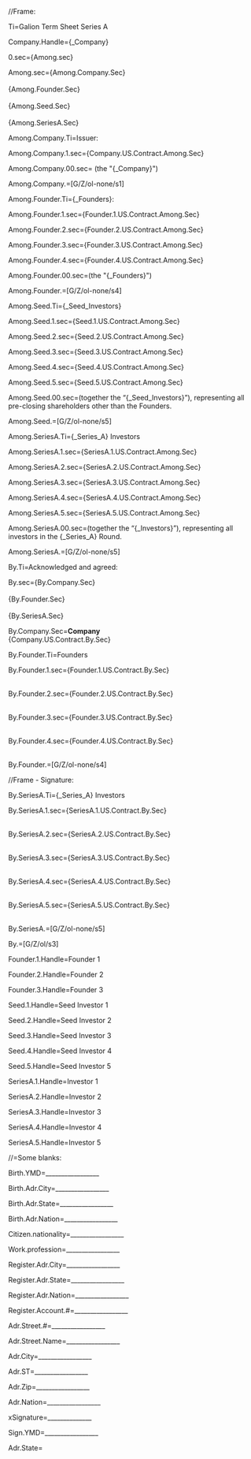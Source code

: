 //Frame:

Ti=Galion Term Sheet Series A

Company.Handle={_Company}

0.sec={Among.sec}

Among.sec={Among.Company.Sec}<br><br>{Among.Founder.Sec}<br><br>{Among.Seed.Sec}<br><br>{Among.SeriesA.Sec}

Among.Company.Ti=Issuer:

Among.Company.1.sec={Company.US.Contract.Among.Sec}

Among.Company.00.sec= (the "{_Company}")

Among.Company.=[G/Z/ol-none/s1]

Among.Founder.Ti={_Founders}:

Among.Founder.1.sec={Founder.1.US.Contract.Among.Sec}

Among.Founder.2.sec={Founder.2.US.Contract.Among.Sec}

Among.Founder.3.sec={Founder.3.US.Contract.Among.Sec}

Among.Founder.4.sec={Founder.4.US.Contract.Among.Sec}

Among.Founder.00.sec=(the "{_Founders}")

Among.Founder.=[G/Z/ol-none/s4]


Among.Seed.Ti={_Seed_Investors}

Among.Seed.1.sec={Seed.1.US.Contract.Among.Sec}

Among.Seed.2.sec={Seed.2.US.Contract.Among.Sec}

Among.Seed.3.sec={Seed.3.US.Contract.Among.Sec}

Among.Seed.4.sec={Seed.4.US.Contract.Among.Sec}

Among.Seed.5.sec={Seed.5.US.Contract.Among.Sec}

Among.Seed.00.sec=(together the “{_Seed_Investors}”), representing all pre-closing shareholders other than the Founders.

Among.Seed.=[G/Z/ol-none/s5]


Among.SeriesA.Ti={_Series_A} Investors

Among.SeriesA.1.sec={SeriesA.1.US.Contract.Among.Sec}

Among.SeriesA.2.sec={SeriesA.2.US.Contract.Among.Sec}

Among.SeriesA.3.sec={SeriesA.3.US.Contract.Among.Sec}

Among.SeriesA.4.sec={SeriesA.4.US.Contract.Among.Sec}

Among.SeriesA.5.sec={SeriesA.5.US.Contract.Among.Sec}

Among.SeriesA.00.sec=(together the “{_Investors}”), representing all investors in the {_Series_A} Round.

Among.SeriesA.=[G/Z/ol-none/s5]


By.Ti=Acknowledged and agreed:

By.sec={By.Company.Sec}<br><br>{By.Founder.Sec}<br><br>{By.SeriesA.Sec}


By.Company.Sec=<b>Company</b><br>{Company.US.Contract.By.Sec}



By.Founder.Ti=Founders

By.Founder.1.sec={Founder.1.US.Contract.By.Sec}<br><br>

By.Founder.2.sec={Founder.2.US.Contract.By.Sec}<br><br>

By.Founder.3.sec={Founder.3.US.Contract.By.Sec}<br><br>

By.Founder.4.sec={Founder.4.US.Contract.By.Sec}<br><br>

By.Founder.=[G/Z/ol-none/s4]

//Frame - Signature:

By.SeriesA.Ti={_Series_A} Investors

By.SeriesA.1.sec={SeriesA.1.US.Contract.By.Sec}<br><br>

By.SeriesA.2.sec={SeriesA.2.US.Contract.By.Sec}<br><br>

By.SeriesA.3.sec={SeriesA.3.US.Contract.By.Sec}<br><br>

By.SeriesA.4.sec={SeriesA.4.US.Contract.By.Sec}<br><br>

By.SeriesA.5.sec={SeriesA.5.US.Contract.By.Sec}<br><br>

By.SeriesA.=[G/Z/ol-none/s5]


By.=[G/Z/ol/s3]


Founder.1.Handle=<span class="definedterm">Founder 1</span>

Founder.2.Handle=<span class="definedterm">Founder 2</span>

Founder.3.Handle=<span class="definedterm">Founder 3</span>

Seed.1.Handle=<span class="definedterm">Seed Investor 1</span>

Seed.2.Handle=<span class="definedterm">Seed Investor 2</span>

Seed.3.Handle=<span class="definedterm">Seed Investor 3</span>

Seed.4.Handle=<span class="definedterm">Seed Investor 4</span>

Seed.5.Handle=<span class="definedterm">Seed Investor 5</span>


SeriesA.1.Handle=<span class="definedterm">Investor 1</span>

SeriesA.2.Handle=<span class="definedterm">Investor 2</span>

SeriesA.3.Handle=<span class="definedterm">Investor 3</span>

SeriesA.4.Handle=<span class="definedterm">Investor 4</span>

SeriesA.5.Handle=<span class="definedterm">Investor 5</span>


//=Some blanks:

Birth.YMD=_________________

Birth.Adr.City=_________________

Birth.Adr.State=_________________

Birth.Adr.Nation=_________________

Citizen.nationality=_________________

Work.profession=_________________

Register.Adr.City=_________________

Register.Adr.State=_________________

Register.Adr.Nation=_________________

Register.Account.#=_________________

Adr.Street.#=_________________

Adr.Street.Name=_________________

Adr.City=_________________

Adr.ST=_________________

Adr.Zip=_________________

Adr.Nation=_________________


xSignature=______________

Sign.YMD=_________________

Adr.State=</i>
